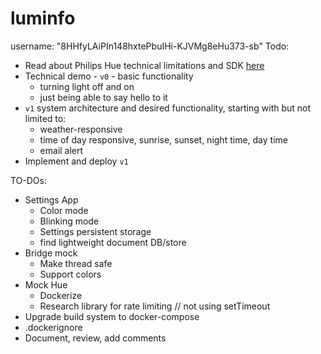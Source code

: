 # luminfo
username: "8HHfyLAiPIn148hxtePbuIHi-KJVMg8eHu373-sb"
Todo:
* Read about Philips Hue technical limitations and SDK [here](https://developers.meethue.com/develop/get-started-2/)
* Technical demo - `v0` - basic functionality
    - turning light off and on
    - just being able to say hello to it
* `v1` system architecture and desired functionality, starting with but not limited to:
    - weather-responsive
    - time of day responsive, sunrise, sunset, night time, day time
    - email alert
* Implement and deploy `v1`


TO-DOs:
* Settings App
    - Color mode
    - Blinking mode
    - Settings persistent storage
    - find lightweight document DB/store
* Bridge mock
    - Make thread safe
    - Support colors
* Mock Hue
    - Dockerize
    - Research library for rate limiting // not using setTimeout
* Upgrade build system to docker-compose
* .dockerignore
* Document, review, add comments

